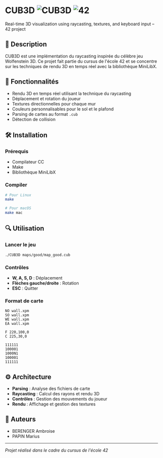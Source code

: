 # CUB3D ![CUB3D](https://img.shields.io/badge/Game-CUB3D-blue) ![42](https://img.shields.io/badge/42-Project-brightgreen)
Real-time 3D visualization using raycasting, textures, and keyboard input – 42 project

## 📝 Description

CUB3D est une implémentation du raycasting inspirée du célèbre jeu Wolfenstein 3D. Ce projet fait partie du cursus de l'école 42 et se concentre sur les techniques de rendu 3D en temps réel avec la bibliothèque MiniLibX.

## 🚀 Fonctionnalités

- Rendu 3D en temps réel utilisant la technique du raycasting
- Déplacement et rotation du joueur
- Textures directionnelles pour chaque mur
- Couleurs personnalisables pour le sol et le plafond
- Parsing de cartes au format `.cub`
- Détection de collision

## 🛠️ Installation

### Prérequis
- Compilateur CC
- Make
- Bibliothèque MiniLibX

### Compiler
```bash
# Pour Linux
make

# Pour macOS
make mac
```

## 🔍 Utilisation

### Lancer le jeu
```bash
./CUB3D maps/good/map_good.cub
```

### Contrôles
- **W, A, S, D** : Déplacement
- **Flèches gauche/droite** : Rotation
- **ESC** : Quitter

### Format de carte
```
NO wall.xpm
SO wall.xpm
WE wall.xpm
EA wall.xpm

F 220,100,0
C 225,30,0

111111
100001
1000N1
100001
111111
```

## ⚙️ Architecture

- **Parsing** : Analyse des fichiers de carte
- **Raycasting** : Calcul des rayons et rendu 3D
- **Contrôles** : Gestion des mouvements du joueur
- **Rendu** : Affichage et gestion des textures

## 👥 Auteurs
- BERENGER Ambroise
- PAPIN Marius

---

*Projet réalisé dans le cadre du cursus de l'école 42*
